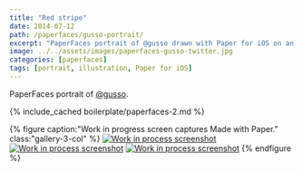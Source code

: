 ```yaml
---
title: "Red stripe"
date: 2014-07-12
path: /paperfaces/gusso-portrait/
excerpt: "PaperFaces portrait of @gusso drawn with Paper for iOS on an iPad."
image: ../../assets/images/paperfaces-gusso-twitter.jpg
categories: [paperfaces]
tags: [portrait, illustration, Paper for iOS]
---
```


PaperFaces portrait of [@gusso](https://twitter.com/gusso).

{% include_cached boilerplate/paperfaces-2.md %}

{% figure caption:"Work in progress screen captures Made with Paper." class:"gallery-3-col" %}
[![Work in process screenshot](../../assets/images/paperfaces-gusso-process-1-600.jpg)](../../assets/images/paperfaces-gusso-process-1-lg.jpg) [![Work in process screenshot](../../assets/images/paperfaces-gusso-process-2-600.jpg)](../../assets/images/paperfaces-gusso-process-2-lg.jpg) [![Work in process screenshot](../../assets/images/paperfaces-gusso-process-3-600.jpg)](../../assets/images/paperfaces-gusso-process-3-lg.jpg)
{% endfigure %}
